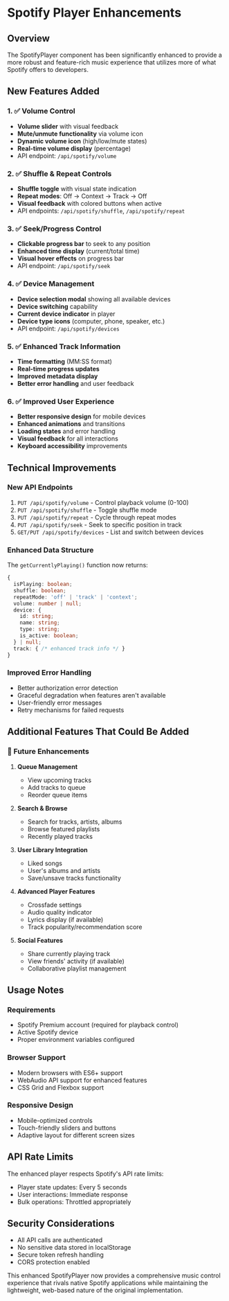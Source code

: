 # Spotify Player Enhancements

## Overview

The SpotifyPlayer component has been significantly enhanced to provide a more robust and feature-rich music experience that utilizes more of what Spotify offers to developers.

## New Features Added

### 1. ✅ Volume Control

- **Volume slider** with visual feedback
- **Mute/unmute functionality** via volume icon
- **Dynamic volume icon** (high/low/mute states)
- **Real-time volume display** (percentage)
- API endpoint: `/api/spotify/volume`

### 2. ✅ Shuffle & Repeat Controls

- **Shuffle toggle** with visual state indication
- **Repeat modes**: Off → Context → Track → Off
- **Visual feedback** with colored buttons when active
- API endpoints: `/api/spotify/shuffle`, `/api/spotify/repeat`

### 3. ✅ Seek/Progress Control

- **Clickable progress bar** to seek to any position
- **Enhanced time display** (current/total time)
- **Visual hover effects** on progress bar
- API endpoint: `/api/spotify/seek`

### 4. ✅ Device Management

- **Device selection modal** showing all available devices
- **Device switching** capability
- **Current device indicator** in player
- **Device type icons** (computer, phone, speaker, etc.)
- API endpoint: `/api/spotify/devices`

### 5. ✅ Enhanced Track Information

- **Time formatting** (MM:SS format)
- **Real-time progress updates**
- **Improved metadata display**
- **Better error handling** and user feedback

### 6. ✅ Improved User Experience

- **Better responsive design** for mobile devices
- **Enhanced animations** and transitions
- **Loading states** and error handling
- **Visual feedback** for all interactions
- **Keyboard accessibility** improvements

## Technical Improvements

### New API Endpoints

1. `PUT /api/spotify/volume` - Control playback volume (0-100)
2. `PUT /api/spotify/shuffle` - Toggle shuffle mode
3. `PUT /api/spotify/repeat` - Cycle through repeat modes
4. `PUT /api/spotify/seek` - Seek to specific position in track
5. `GET/PUT /api/spotify/devices` - List and switch between devices

### Enhanced Data Structure

The `getCurrentlyPlaying()` function now returns:

```typescript
{
  isPlaying: boolean;
  shuffle: boolean;
  repeatMode: 'off' | 'track' | 'context';
  volume: number | null;
  device: {
    id: string;
    name: string;
    type: string;
    is_active: boolean;
  } | null;
  track: { /* enhanced track info */ }
}
```

### Improved Error Handling

- Better authorization error detection
- Graceful degradation when features aren't available
- User-friendly error messages
- Retry mechanisms for failed requests

## Additional Features That Could Be Added

### 🎯 Future Enhancements

1. **Queue Management**
   - View upcoming tracks
   - Add tracks to queue
   - Reorder queue items

2. **Search & Browse**
   - Search for tracks, artists, albums
   - Browse featured playlists
   - Recently played tracks

3. **User Library Integration**
   - Liked songs
   - User's albums and artists
   - Save/unsave tracks functionality

4. **Advanced Player Features**
   - Crossfade settings
   - Audio quality indicator
   - Lyrics display (if available)
   - Track popularity/recommendation score

5. **Social Features**
   - Share currently playing track
   - View friends' activity (if available)
   - Collaborative playlist management

## Usage Notes

### Requirements

- Spotify Premium account (required for playback control)
- Active Spotify device
- Proper environment variables configured

### Browser Support

- Modern browsers with ES6+ support
- WebAudio API support for enhanced features
- CSS Grid and Flexbox support

### Responsive Design

- Mobile-optimized controls
- Touch-friendly sliders and buttons
- Adaptive layout for different screen sizes

## API Rate Limits

The enhanced player respects Spotify's API rate limits:

- Player state updates: Every 5 seconds
- User interactions: Immediate response
- Bulk operations: Throttled appropriately

## Security Considerations

- All API calls are authenticated
- No sensitive data stored in localStorage
- Secure token refresh handling
- CORS protection enabled

This enhanced SpotifyPlayer now provides a comprehensive music control experience that rivals native Spotify applications while maintaining the lightweight, web-based nature of the original implementation.
